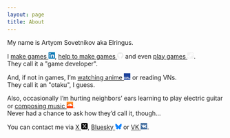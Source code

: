 ```yaml
---
layout: page
title: About
---
```


My name is Artyom Sovetnikov aka Elringus.

I <a title="LinkedIn" href="https://www.linkedin.com/in/artsov" target="_blank" rel="noopener">make games <img class="about-icon" src="/assets/images/pages/about/linked-in.png"></a>, <a title="GitHub" href="https://github.com/Elringus" target="_blank" rel="noopener">help to make games <img class="about-icon" src="/assets/images/pages/about/github.png"></a> and even <a title="Steam" href="http://steamcommunity.com/id/elringus" target="_blank" rel="noopener">play games <img class="about-icon" src="/assets/images/pages/about/steam.png"></a>.<br>They call it a "game developer".

And, if not in games, I’m <a title="MyAnimeList" href="https://myanimelist.net/profile/Elringus" target="_blank" rel="noopener">watching anime <img class="about-icon" src="/assets/images/pages/about/mal.png"></a> or reading VNs.<br>They call it an "otaku", I guess.

Also, occasionally I’m hurting neighbors’ ears learning to play electric guitar or <a title="SoundCloud" href="https://soundcloud.com/elringus" target="_blank" rel="noopener">composing music <img class="about-icon" src="/assets/images/pages/about/soundcloud.png"></a>.<br>Never had a chance to ask how they’d call it, though...

You can contact me via <a title="X" href="https://x.com/elringus" target="_blank" rel="noopener">X <img class="about-icon" src="/assets/images/pages/about/x.png"></a>, <a title="Bluesky" href="https://bsky.app/profile/elringus.com" target="_blank" rel="noopener">Bluesky <img class="about-icon" src="/assets/images/pages/about/bluesky.png"></a> or <a title="VK" href="https://vk.com/elringus" target="_blank" rel="noopener">VK <img class="about-icon" src="/assets/images/pages/about/vk.png"></a>.